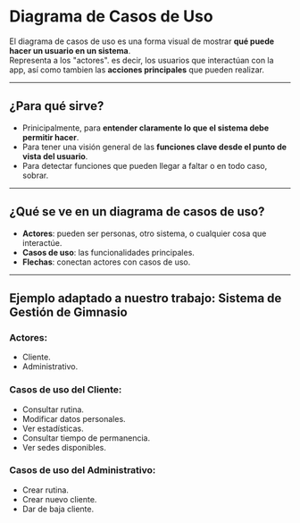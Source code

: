  # Diagrama de Casos de Uso

El diagrama de casos de uso es una forma visual de mostrar **qué puede hacer un usuario en un sistema**.  
Representa a los "actores". es decir, los usuarios que interactúan con la app, así como tambien las **acciones principales** que pueden realizar.

---

## ¿Para qué sirve?

- Prinicipalmente, para **entender claramente lo que el sistema debe permitir hacer**.
- Para tener una visión general de las **funciones clave desde el punto de vista del usuario**.
- Para detectar funciones que pueden llegar a faltar o en todo caso, sobrar.

---

## ¿Qué se ve en un diagrama de casos de uso?

- **Actores**: pueden ser personas, otro sistema, o cualquier cosa que interactúe.
- **Casos de uso**: las funcionalidades principales.
- **Flechas**: conectan actores con casos de uso.

---

## Ejemplo adaptado a nuestro trabajo: Sistema de Gestión de Gimnasio

### Actores:
- Cliente.
- Administrativo.

### Casos de uso del Cliente:
- Consultar rutina.
- Modificar datos personales.
- Ver estadísticas.
- Consultar tiempo de permanencia.
- Ver sedes disponibles.

### Casos de uso del Administrativo:
- Crear rutina.
- Crear nuevo cliente.
- Dar de baja cliente.